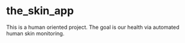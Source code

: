# the_skin_app
This is a human oriented project. The goal is our health via automated human skin monitoring.
